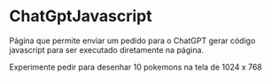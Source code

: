 # ChatGptJavascript

Página que permite enviar um pedido para o ChatGPT gerar código javascript para ser executado diretamente na página.

Experimente pedir para desenhar 10 pokemons na tela de 1024 x 768
